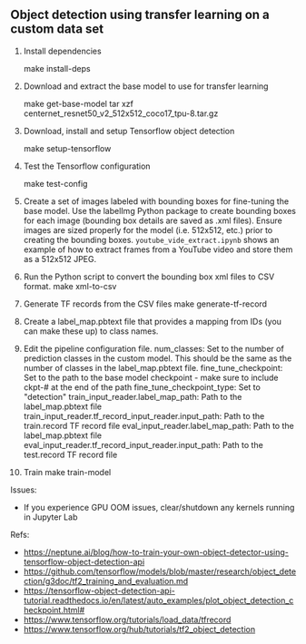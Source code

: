 ## Object detection using transfer learning on a custom data set

1) Install dependencies

    make install-deps

2) Download and extract the base model to use for transfer learning

    make get-base-model
    tar xzf centernet_resnet50_v2_512x512_coco17_tpu-8.tar.gz

3) Download, install and setup Tensorflow object detection

    make setup-tensorflow

4) Test the Tensorflow configuration

    make test-config

5) Create a set of images labeled with bounding boxes for fine-tuning the base model. Use the labelImg Python package to create bounding boxes for each image (bounding box details are saved as .xml files). Ensure images are sized properly for the model (i.e. 512x512, etc.) prior to creating the bounding boxes. `youtube_vide_extract.ipynb` shows an example of how to extract frames from a YouTube video and store them as a 512x512 JPEG. 

6) Run the Python script to convert the bounding box xml files to CSV format.
    make xml-to-csv

7) Generate TF records from the CSV files
    make generate-tf-record

8) Create a label_map.pbtext file that provides a mapping from IDs (you can make these up) to class names. 

9) Edit the pipeline configuration file.
    num_classes: Set to the number of prediction classes in the custom model. This should be the same as the number of classes in the label_map.pbtext file. 
    fine_tune_checkpoint: Set to the path to the base model checkpoint - make sure to include ckpt-# at the end of the path
    fine_tune_checkpoint_type: Set to "detection"
    train_input_reader.label_map_path: Path to the label_map.pbtext file
    train_input_reader.tf_record_input_reader.input_path: Path to the train.record TF record file
    eval_input_reader.label_map_path: Path to the label_map.pbtext file
    eval_input_reader.tf_record_input_reader.input_path: Path to the test.record TF record file

10) Train
    make train-model


Issues:
* If you experience GPU OOM issues, clear/shutdown any kernels running in Jupyter Lab


Refs:
* https://neptune.ai/blog/how-to-train-your-own-object-detector-using-tensorflow-object-detection-api
* https://github.com/tensorflow/models/blob/master/research/object_detection/g3doc/tf2_training_and_evaluation.md
* https://tensorflow-object-detection-api-tutorial.readthedocs.io/en/latest/auto_examples/plot_object_detection_checkpoint.html#
* https://www.tensorflow.org/tutorials/load_data/tfrecord
* https://www.tensorflow.org/hub/tutorials/tf2_object_detection
